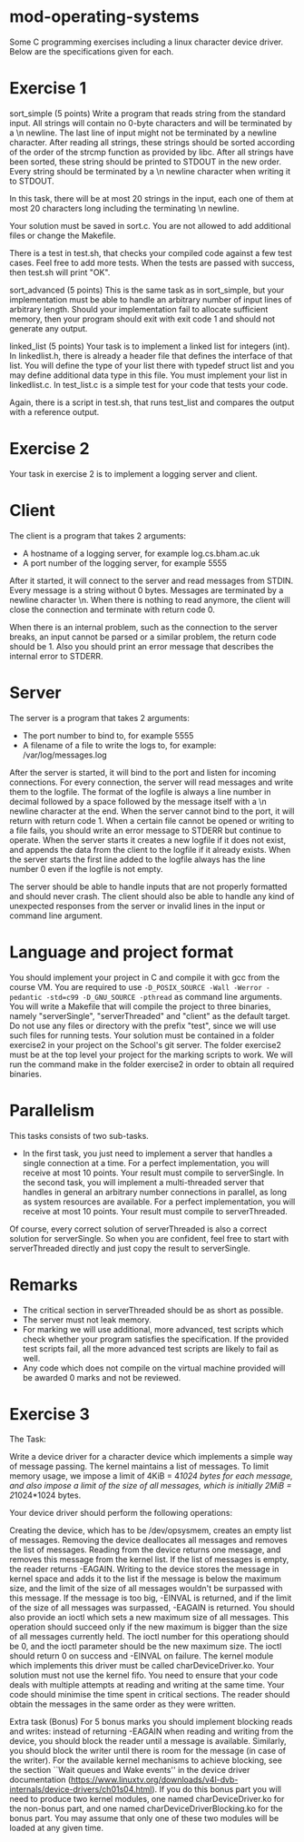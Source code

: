 # mod-operating-systems
Some C programming exercises including a linux character device driver. Below are the specifications given for each.

# Exercise 1
sort_simple (5 points)
Write a program that reads string from the standard input. All strings will contain no 0-byte characters and will be terminated by a \n newline. The last line of input might not be terminated by a newline character. After reading all strings, these strings should be sorted according of the order of the strcmp function as provided by libc. After all strings have been sorted, these string should be printed to STDOUT in the new order. Every string should be terminated by a \n newline character when writing it to STDOUT.

In this task, there will be at most 20 strings in the input, each one of them at most 20 characters long including the terminating \n newline.

Your solution must be saved in sort.c. You are not allowed to add additional files or change the Makefile.

There is a test in test.sh, that checks your compiled code against a few test cases. Feel free to add more tests. When the tests are passed with success, then test.sh will print "OK".

sort_advanced (5 points)
This is the same task as in sort_simple, but your implementation must be able to handle an arbitrary number of input lines of arbitrary length. Should your implementation fail to allocate sufficient memory, then your program should exit with exit code 1 and should not generate any output.

linked_list (5 points)
Your task is to implement a linked list for integers (int). In linkedlist.h, there is already a header file that defines the interface of that list. You will define the type of your list there with typedef struct list and you may define additional data type in this file. You must implement your list in linkedlist.c. In test_list.c is a simple test for your code that tests your code.

Again, there is a script in test.sh, that runs test_list and compares the output with a reference output.

# Exercise 2
Your task in exercise 2 is to implement a logging server and client.

# Client

The client is a program that takes 2 arguments:

* A hostname of a logging server, for example log.cs.bham.ac.uk
* A port number of the logging server, for example 5555

After it started, it will connect to the server and read messages from
STDIN. Every message is a string without 0 bytes. Messages are
terminated by a newline character \n. When there is nothing to read
anymore, the client will close the
connection and terminate with return code 0.

When there is an internal problem, such as the connection to the server breaks, an input cannot be parsed or a similar problem, the return code should be 1. Also you should print an error message that describes the internal error to STDERR.

# Server

The server is a program that takes 2 arguments:

* The port number to bind to, for example 5555
* A filename of a file to write the logs to, for example: /var/log/messages.log

After the server is started, it will bind to the port and listen for
incoming connections. For every connection, the server will read
messages and write them to the logfile. The format of the logfile is
always a line number in decimal followed by a space followed by the
message itself with a \n newline character at the end. When the server
cannot bind to the port, it will return with return code 1. When a
certain file cannot be opened or writing to a file fails, you should
write an error message to STDERR but continue to operate. When the
server starts it creates a new logfile if it does not exist, and
appends the data from the client to the logfile if it already exists.
When the server starts the first line added to the logfile always has the line number 0 even if the logfile is not empty.

The server should be able to handle inputs that are not properly formatted and should never crash. The client should also be able to handle any kind of unexpected responses from the server or invalid lines in the input or command line argument.

# Language and project format

You should implement your project in C and compile it with gcc from
the course VM. You are required to use `-D_POSIX_SOURCE -Wall -Werror
-pedantic -std=c99 -D_GNU_SOURCE -pthread` as command line
arguments. You will write a Makefile that will compile the project to
three binaries, namely "serverSingle", "serverThreaded" and "client"
as the default target. Do not use any files or directory with the
prefix "test", since we will use such files for running tests. Your
solution must be contained in a folder exercise2 in your project on
the School's git server. The folder exercise2 must be at the top level
your project for the marking scripts to work.
We will run the command make in the folder exercise2 in order to obtain
all required binaries.

# Parallelism

This tasks consists of two sub-tasks.

* In the first task, you just need to implement a server that handles a single connection at a time. For a perfect implementation, you will receive at most 10 points. Your result must compile to serverSingle.
In the second task, you will implement a multi-threaded server that
 handles in general an arbitrary number connections in parallel, as
 long as system resources are available. For a perfect
 implementation, you will receive at most 10 points. Your result must
 compile to serverThreaded. 

Of course, every correct solution of serverThreaded is also a correct solution for serverSingle. So when you are confident, feel free to start with serverThreaded directly and just copy the result to serverSingle.

# Remarks

* The critical section in serverThreaded should be as short as possible.
* The server must not leak memory.
* For marking we will use additional, more advanced, test scripts which check whether your program satisfies the specification. If the provided test scripts fail, all the more advanced test scripts are likely to fail as well.
* Any code which does not compile on the virtual machine provided will
  be awarded 0 marks and not be reviewed.
  
# Exercise 3
The Task:

Write a device driver for a character device which implements a simple way of message passing. The kernel maintains a list of messages. To limit memory usage, we impose a limit of 4KiB = 4*1024 bytes for each message, and also impose a limit of the size of all messages, which is initially 2MiB = 2*1024*1024 bytes.

Your device driver should perform the following operations:

Creating the device, which has to be /dev/opsysmem, creates an empty list of messages.
Removing the device deallocates all messages and removes the list of messages.
Reading from the device returns one message, and removes this message from the kernel list. If the list of messages is empty, the reader returns -EAGAIN.
Writing to the device stores the message in kernel space and adds it to the list if the message is below the maximum size, and the limit of the size of all messages wouldn't be surpassed with this message. If the message is too big, -EINVAL is returned, and if the limit of the size of all messages was surpassed, -EAGAIN is returned.
You should also provide an ioctl which sets a new maximum size of all messages. This operation should succeed only if the new maximum is bigger than the size of all messages currently held. The ioctl number for this operationg should be 0, and the ioctl parameter should be the new maximum size. The ioctl should return 0 on success and -EINVAL on failure.
The kernel module which implements this driver must be called charDeviceDriver.ko.
Your solution must not use the kernel fifo.
You need to ensure that your code deals with multiple attempts at reading and writing at the same time. Your code should minimise the time spent in critical sections. The reader should obtain the messages in the same order as they were written.

Extra task (Bonus)
For 5 bonus marks you should implement blocking reads and writes: instead of returning -EAGAIN when reading and writing from the device, you should block the reader until a message is available. Similarly, you should block the writer until there is room for the message (in case of the writer). For the available kernel mechanisms to achieve blocking, see the section ``Wait queues and Wake events'' in the device driver documentation (https://www.linuxtv.org/downloads/v4l-dvb-internals/device-drivers/ch01s04.html). If you do this bonus part you will need to produce two kernel modules, one named charDeviceDriver.ko for the non-bonus part, and one named charDeviceDriverBlocking.ko for the bonus part. You may assume that only one of these two modules will be loaded at any given time.
